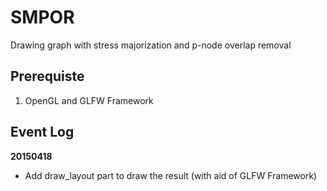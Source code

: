 SMPOR
=====

Drawing graph with stress majorization and p-node overlap removal


Prerequiste
-----------
1. OpenGL and GLFW Framework

Event Log
---------

**20150418**

- Add draw_layout part to draw the result (with aid of GLFW Framework)